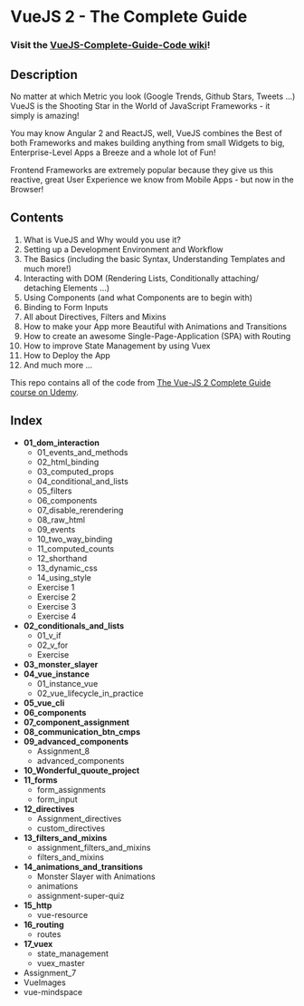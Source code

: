 # VueJS 2 - The Complete Guide

### Visit the [VueJS-Complete-Guide-Code wiki](https://github.com/oanstein/VueJS-Complete-Guide-Code/wiki)!

## Description 
No matter at which Metric you look (Google Trends, Github Stars, Tweets ...) VueJS is the Shooting Star in the World of JavaScript Frameworks - it simply is amazing! 

You may know Angular 2 and ReactJS, well, VueJS combines the Best of both Frameworks and makes building anything from small Widgets to big, Enterprise-Level Apps a Breeze and a whole lot of Fun! 

Frontend Frameworks are extremely popular because they give us this reactive, great User Experience we know from Mobile Apps - but now in the Browser!

## Contents
   1. What is VueJS and Why would you use it? <br>
   2. Setting up a Development Environment and Workflow <br>
   3. The Basics (including the basic Syntax, Understanding Templates and much more!) <br>
   4. Interacting with DOM (Rendering Lists, Conditionally attaching/ detaching Elements ...) <br>
   5. Using Components (and what Components are to begin with) <br>
   6. Binding to Form Inputs <br>
   7. All about Directives, Filters and Mixins <br>
   8. How to make your App more Beautiful with Animations and Transitions <br>
   9. How to create an awesome Single-Page-Application (SPA) with Routing <br>
   10. How to improve State Management by using Vuex <br>
   11. How to Deploy the App <br>
   12. And much more ... <br>

This repo contains all of the code from [The Vue-JS 2 Complete Guide course on Udemy](https://www.udemy.com/vuejs-2-the-complete-guide/learn/v4/overview).

## Index
* **01_dom_interaction**
    * 01_events_and_methods
    * 02_html_binding
    * 03_computed_props
    * 04_conditional_and_lists
    * 05_filters
    * 06_components
    * 07_disable_rerendering
    * 08_raw_html
    * 09_events
    * 10_two_way_binding
    * 11_computed_counts
    * 12_shorthand
    * 13_dynamic_css
    * 14_using_style
    * Exercise 1
    * Exercise 2
    * Exercise 3
    * Exercise 4
* **02_conditionals_and_lists**
    * 01_v_if
    * 02_v_for
    * Exercise
* **03_monster_slayer**
* **04_vue_instance**
    * 01_instance_vue
    * 02_vue_lifecycle_in_practice
* **05_vue_cli**
* **06_components**
* **07_component_assignment**
* **08_communication_btn_cmps**
* **09_advanced_components**
    * Assignment_8
    * advanced_components
* **10_Wonderful_quoute_project**
* **11_forms**
    * form_assignments
    * form_input
* **12_directives**
    * Assignment_directives
    * custom_directives
* **13_filters_and_mixins**
    * assignment_filters_and_mixins
    * filters_and_mixins
* **14_animations_and_transitions**
    * Monster Slayer with Animations
    * animations
    * assignment-super-quiz
* **15_http**
    * vue-resource
* **16_routing**
    * routes
* **17_vuex**
    * state_management
    * vuex_master
* Assignment_7
* VueImages
* vue-mindspace
